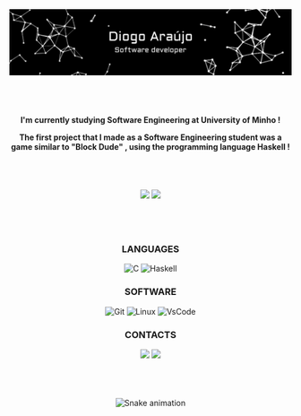<div align="center">
  <img src="https://raw.githubusercontent.com/diogoaraujo017/diogoaraujo017/master/final.gif">
</div>

<hr style="height:30pt; visibility:hidden;" />

<div align="center">

**I'm currently studying Software Engineering at University of Minho !**

**The first project that I made as a Software Engineering student was a game similar to "Block Dude" , using the programming language Haskell !**
<div>
  
<hr style="height:30pt; visibility:hidden;" />

<div align="center" display="flex" style="color:red;">
  <img src="https://github-readme-stats.vercel.app/api?username=diogoaraujo017&count_private=true&theme=ayu-mirage&show_icons=true"
    height="160rem"/>
  <img src="https://github-readme-stats.vercel.app/api/top-langs/?username=diogoaraujo017&layout=compact&theme=ayu-mirage"
    height="100rem"/>
</div>
  
<hr style="height:30pt; visibility:hidden;" />
  
<div align="center">
  <h3>LANGUAGES</h3>
  <div display="flex">
   <img src="https://img.shields.io/badge/C-00599C?style=for-the-badge&logo=c&logoColor=white" alt="C">
   <img src="https://img.shields.io/badge/Haskell-5D4F85?style=for-the-badge&logo=haskell&logoColor=white" alt="Haskell">
  </div>
  <h3>SOFTWARE</h3>
  <div display="flex">
   <img src="https://img.shields.io/badge/GIT-E44C30?style=for-the-badge&logo=git&logoColor=white" alt="Git">
   <img src="https://img.shields.io/badge/Linux-FCC624?style=for-the-badge&logo=linux&logoColor=black" alt="Linux">
   <img src="https://img.shields.io/badge/VSCode-0078D4?style=for-the-badge&logo=visual%20studio%20code&logoColor=white" alt="VsCode">
  </div>
  <h3>CONTACTS</h3>
  <div display="flex"> 
  <a href="https://instagram.com/diogoaraujo017" target="_blank"><img src="https://img.shields.io/badge/-Instagram-%23E4405F?style=for-the-badge&     logo=instagram&logoColor=white" target="_blank"></a>
  <a href="https://discordapp.com/users/322769952870367235" target="_blank"><img src="https://img.shields.io/badge/Discord-7289DA?style=for-the-badge&logo=discord&logoColor=white" target="_blank"></a>
    </div>
  </div>

<hr style="height:30pt; visibility:hidden;" />  

  ![Snake animation](https://github.com/diogoaraujo017/diogoaraujo017/blob/output/github-contribution-grid-snake.svg)
 
</div>
